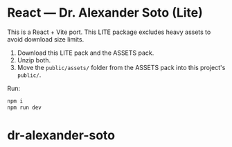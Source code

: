 # React — Dr. Alexander Soto (Lite)

This is a React + Vite port. This LITE package excludes heavy assets to avoid download size limits.

1) Download this LITE pack and the ASSETS pack.
2) Unzip both.
3) Move the `public/assets/` folder from the ASSETS pack into this project's `public/`.

Run:
```bash
npm i
npm run dev
```
# dr-alexander-soto
